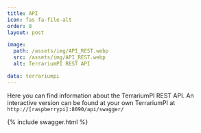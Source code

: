 ```yaml
---
title: API
icon: fas fa-file-alt
order: 8
layout: post

image:
  path: /assets/img/API_REST.webp
  src: /assets/img/API_REST.webp
  alt: TerrariumPI REST API

data: terrariumpi
---
```

Here you can find information about the TerrariumPI REST API. An interactive version can be found at your own TerrariumPI at `http://[raspberrypi]:8090/api/swagger/`

{% include swagger.html %}